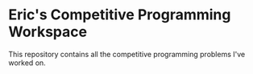 # Eric's Competitive Programming Workspace

This repository contains all the competitive programming problems I've worked on.
